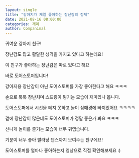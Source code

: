 ```yaml
---
layout: single
title: "강아지가 제일 좋아하는 장난감의 정체"
date: 2021-08-16 08:00:00
categories: 재미
author: Companimal
---
```


귀여운 강아지 친구!

장난감도 많고 활달한 성격을 가지고 있다고 하는데요!

이 친구가 좋아하는 장난감은 따로 있다고 해요

바로 도어스토퍼입니다!

강아지용 장난감이 아닌 도어스토퍼를 가장 좋아한다고 해요 ㅋㅋㅋ

손으로 툭툭 장난치며 스프링이 튕기는 모습이 재미있나 봅니다.

도어스토퍼에서 시선을 떼지 못하고 놀이 삼매경에 빠져있어요 ㅋㅋㅋㅋ

곁에 장난감이 많은데도 도어스토퍼가 정말 좋은가 봐요 ㅋㅋㅋ

신나게 놀이를 즐기는 모습이 너무 귀엽습니다.

기분이 너무 좋아 발라당 댄스까지 보여주는 친구에요!

도어스토퍼를 얼마나 좋아하는지 영상으로 직접 확인해보세요 :)
